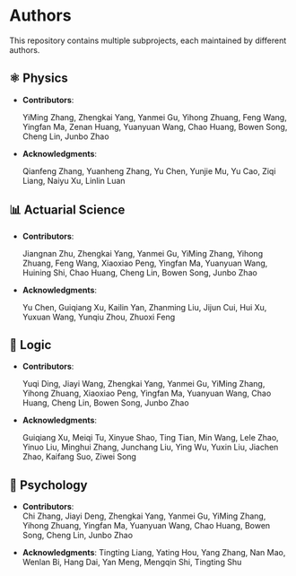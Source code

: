 # Authors

This repository contains multiple subprojects, each maintained by different authors.


## ⚛️ Physics
- **Contributors**:  

  YiMing Zhang, Zhengkai Yang, Yanmei Gu, Yihong Zhuang, Feng Wang, Yingfan Ma, Zenan Huang, Yuanyuan Wang, Chao Huang, Bowen Song, Cheng Lin, Junbo Zhao

- **Acknowledgments**: 

  Qianfeng Zhang, Yuanheng Zhang, Yu Chen, Yunjie Mu, Yu Cao, Ziqi Liang, Naiyu Xu, Linlin Luan

## 📊 Actuarial Science
- **Contributors**:  

  Jiangnan Zhu, Zhengkai Yang, Yanmei Gu, YiMing Zhang, Yihong Zhuang, Feng Wang, Xiaoxiao Peng, Yingfan Ma, Yuanyuan Wang, Huining Shi, Chao Huang, Cheng Lin, Bowen Song, Junbo Zhao

- **Acknowledgments**: 

  Yu Chen, Guiqiang Xu, Kailin Yan, Zhanming Liu, Jijun Cui, Hui Xu, Yuxuan Wang, Yunqiu Zhou, Zhuoxi Feng

## 🧠 Logic
- **Contributors**:  

  Yuqi Ding, Jiayi Wang, Zhengkai Yang, Yanmei Gu, YiMing Zhang, Yihong Zhuang, Xiaoxiao Peng, Yingfan Ma, Yuanyuan Wang, Chao Huang, Cheng Lin, Bowen Song, Junbo Zhao

- **Acknowledgments**: 

   Guiqiang Xu, Meiqi Tu, Xinyue Shao, Ting Tian, Min Wang, Lele Zhao, Yinuo Liu, Minghui Zhang, Junchang Liu, Ying Wu, Yuxin Liu, Jiachen Zhao, Kaifang Suo, Ziwei Song


## 💞 Psychology
- **Contributors**:  
  Chi Zhang, Jiayi Deng, Zhengkai Yang, Yanmei Gu, YiMing Zhang, Yihong Zhuang, Yingfan Ma, Yuanyuan Wang, Chao Huang, Bowen Song, Cheng Lin, Junbo Zhao  
  
- **Acknowledgments**: 
  Tingting Liang, Yating Hou, Yang Zhang, Nan Mao, Wenlan Bi, Hang Dai, Yan Meng, Mengqin Shi, Tingting Shu


